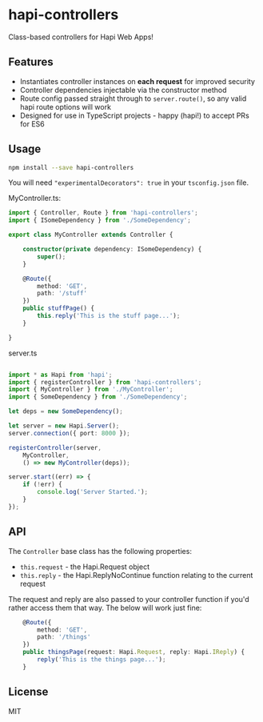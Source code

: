 # hapi-controllers

Class-based controllers for Hapi Web Apps!

## Features

* Instantiates controller instances on **each request** for improved security
* Controller dependencies injectable via the constructor method
* Route config passed straight through to `server.route()`, so any valid hapi route options will work
* Designed for use in TypeScript projects - happy (hapi!) to accept PRs for ES6

## Usage

```bash
npm install --save hapi-controllers
```

You will need `"experimentalDecorators": true` in your `tsconfig.json` file.

MyController.ts:

```typescript
import { Controller, Route } from 'hapi-controllers';
import { ISomeDependency } from './SomeDependency';

export class MyController extends Controller {

    constructor(private dependency: ISomeDependency) {
        super();
    }

    @Route({
        method: 'GET',
        path: '/stuff'
    })
    public stuffPage() {
        this.reply('This is the stuff page...');
    }

}
```

server.ts

```typescript

import * as Hapi from 'hapi';
import { registerController } from 'hapi-controllers';
import { MyController } from './MyController';
import { SomeDependency } from './SomeDependency';

let deps = new SomeDependency();

let server = new Hapi.Server();
server.connection({ port: 8000 });

registerController(server,
    MyController,
    () => new MyController(deps));

server.start((err) => {
    if (!err) {
        console.log('Server Started.');
    }
});
```

## API

The `Controller` base class has the following properties:

* `this.request` - the Hapi.Request object
* `this.reply` - the Hapi.ReplyNoContinue function relating to the current request

The request and reply are also passed to your controller function if you'd
rather access them that way. The below will work just fine:

```typescript
    @Route({
        method: 'GET',
        path: '/things'
    })
    public thingsPage(request: Hapi.Request, reply: Hapi.IReply) {
        reply('This is the things page...');
    }
```

## License

MIT